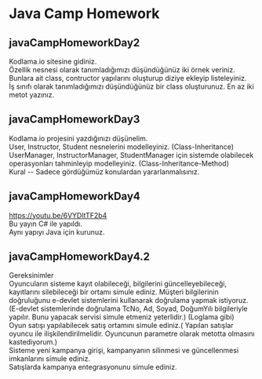 # Java Camp Homework

## javaCampHomeworkDay2
Kodlama.io sitesine gidiniz.<br/>
Özellik nesnesi olarak tanımladığımızı düşündüğünüz iki örnek veriniz. <br/>
Bunlara ait class, contructor yapılarını oluşturup diziye ekleyip listeleyiniz.<br/>
İş sınıfı olarak tanımladığımızı düşündüğünüz bir class oluşturunuz. En az iki metot yazınız.

## javaCampHomeworkDay3
Kodlama.io projesini yazdığınızı düşünelim.<br/>
User, Instructor, Student nesnelerini modelleyiniz. (Class-Inheritance)<br/>
UserManager, InstructorManager, StudentManager için sistemde olabilecek operasyonları tahminleyip modelleyiniz. (Class-Inheritance-Method)<br/>
Kural -- Sadece gördüğümüz konulardan yararlanmalısınız.

## javaCampHomeworkDay4
https://youtu.be/6VYDltTF2b4 <br/>
Bu yayın C# ile yapıldı. <br/>
Aynı yapıyı Java için kurunuz.

## javaCampHomeworkDay4.2
Gereksinimler<br/>
Oyuncuların sisteme kayıt olabileceği, bilgilerini güncelleyebileceği, kayıtlarını silebileceği bir ortamı simule ediniz. Müşteri bilgilerinin doğruluğunu e-devlet sistemlerini kullanarak doğrulama yapmak istiyoruz. (E-devlet sistemlerinde doğrulama TcNo, Ad, Soyad, DoğumYılı bilgileriyle yapılır. Bunu yapacak servisi simule etmeniz yeterlidir.) (Loglama gibi)<br/>
Oyun satışı yapılabilecek satış ortamını simule ediniz.( Yapılan satışlar oyuncu ile ilişkilendirilmelidir. Oyuncunun parametre olarak metotta olmasını kastediyorum.)<br/>
Sisteme yeni kampanya girişi, kampanyanın silinmesi ve güncellenmesi imkanlarını simule ediniz.<br/>
Satışlarda kampanya entegrasyonunu simule ediniz.<br/>
